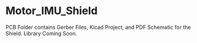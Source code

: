 # Motor_IMU_Shield

PCB Folder contains Gerber Files, Kicad Project, and PDF Schematic for the Shield. Library Coming Soon.
